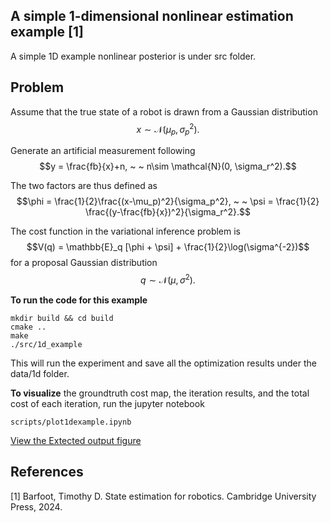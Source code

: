 ## A simple 1-dimensional nonlinear estimation example [1]
A simple 1D example nonlinear posterior is under src folder. 

## Problem
Assume that the true state of a robot is drawn from a Gaussian distribution
$$x \sim \mathcal{N}(\mu_p, \sigma_p^2).$$

Generate an artificial measurement following
$$y = \frac{fb}{x}+n, ~ ~ n\sim \mathcal{N}(0, \sigma_r^2).$$

The two factors are thus defined as 
$$\phi = \frac{1}{2}\frac{(x-\mu_p)^2}{\sigma_p^2}, ~ ~ \psi = \frac{1}{2} \frac{(y-\frac{fb}{x})^2}{\sigma_r^2}.$$

The cost function in the variational inference problem is 
$$V(q) = \mathbb{E}_q [\phi + \psi] + \frac{1}{2}\log(\sigma^{-2})$$
for a proposal Gaussian distribution $$q\sim\mathcal{N}(\mu, \sigma^2).$$

**To run the code for this example**
```
mkdir build && cd build
cmake ..
make
./src/1d_example
```
This will run the experiment and save all the optimization results under the data/1d folder.

**To visualize** the groundtruth cost map, the iteration results, and the total cost of each iteration, run the jupyter notebook 
```
scripts/plot1dexample.ipynb
``` 

<a href="figures/1d_NGD_gt.pdf" target="_blank">View the Extected output figure</a>


## References
<a id="1">[1]</a> 
Barfoot, Timothy D. State estimation for robotics. Cambridge University Press, 2024.

